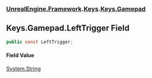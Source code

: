### [UnrealEngine.Framework](./UnrealEngine-Framework.md 'UnrealEngine.Framework').[Keys](./UnrealEngine-Framework-Keys.md 'UnrealEngine.Framework.Keys').[Keys.Gamepad](./UnrealEngine-Framework-Keys-Gamepad.md 'UnrealEngine.Framework.Keys.Gamepad')
## Keys.Gamepad.LeftTrigger Field
  
```csharp
public const LeftTrigger;
```
#### Field Value
[System.String](https://docs.microsoft.com/en-us/dotnet/api/System.String 'System.String')  
